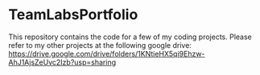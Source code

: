 # TeamLabsPortfolio

This repository contains the code for a few of my coding projects.
Please refer to my other projects at the following google drive:
https://drive.google.com/drive/folders/1KNtieHX5qi9Ehzw-AhJ1AjsZeUvc2Izb?usp=sharing